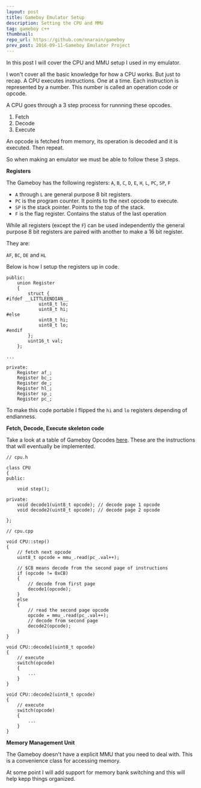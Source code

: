 ```yaml
---
layout: post
title: Gameboy Emulator Setup
description: Setting the CPU and MMU
tag: gameboy c++
thumbnail:
repo_url: https://github.com/nnarain/gameboy
prev_post: 2016-09-11-Gameboy Emulator Project
---
```


In this post I will cover the CPU and MMU setup I used in my emulator.

I won't cover all the basic knowledge for how a CPU works. But just to recap. A CPU executes instructions. One at a time. Each instruction is represented by a number. This number is called an operation code or opcode.

A CPU goes through a 3 step process for runnning these opcodes.

1. Fetch
2. Decode
3. Execute

An opcode is fetched from memory, its operation is decoded and it is executed. Then repeat.

So when making an emulator we must be able to follow these 3 steps.

**Registers**

The Gameboy has the following registers: `A`, `B`, `C`, `D`, `E`, `H`, `L`, `PC`, `SP`, `F`

* `A` through `L` are general purpose 8 bit registers.
* `PC` is the program counter. It points to the next opcode to execute.
* `SP` is the stack pointer. Points to the top of the stack.
* `F` is the flag register. Contains the status of the last operation

While all registers (except the `F`) can be used independently the general purpose 8 bit registers are paired with another to make a 16 bit register.

They are:

`AF`, `BC`, `DE` and `HL`

Below is how I setup the registers up in code.

~~~~~~~~~~~~~~~~~~~~~~~~~~~~~~~~~~~~~~~~~~~~~~~~~~~~~~~~~~~~~~~~~~~~~~~~~~{.cpp}
public:
    union Register
    {
        struct {
#ifdef __LITTLEENDIAN__
            uint8_t lo;
            uint8_t hi;
#else
            uint8_t hi;
            uint8_t lo;
#endif
        };
        uint16_t val;
    };

...

private:
    Register af_;
    Register bc_;
    Register de_;
    Register hl_;
    Register sp_;
    Register pc_;

~~~~~~~~~~~~~~~~~~~~~~~~~~~~~~~~~~~~~~~~~~~~~~~~~~~~~~~~~~~~~~~~~~~~~~~~~~

To make this code portable I flipped the `hi` and `lo` registers depending of endianness.

**Fetch, Decode, Execute skeleton code**

Take a look at a table of Gameboy Opcodes [here](http://www.pastraiser.com/cpu/gameboy/gameboy_opcodes.html). These are the instructions that will eventually be implemented.

~~~~~~~~~~~~~~~~~~~~~~~~~~~~~~~~~~~~~~~~~~~~~~~~~~~~~~~~~~~~~~~~~~~~~~~~~~{.cpp}
// cpu.h

class CPU
{
public:

    void step();

private:    
    void decode1(uint8_t opcode); // decode page 1 opcode
    void decode2(uint8_t opcode); // decode page 2 opcode

};

~~~~~~~~~~~~~~~~~~~~~~~~~~~~~~~~~~~~~~~~~~~~~~~~~~~~~~~~~~~~~~~~~~~~~~~~~~

~~~~~~~~~~~~~~~~~~~~~~~~~~~~~~~~~~~~~~~~~~~~~~~~~~~~~~~~~~~~~~~~~~~~~~~~~~{.cpp}
// cpu.cpp

void CPU::step()
{
    // fetch next opcode
    uint8_t opcode = mmu_.read(pc_.val++);

    // $CB means decode from the second page of instructions
    if (opcode != 0xCB)
    {
        // decode from first page
        decode1(opcode);
    }
    else
    {
        // read the second page opcode
        opcode = mmu_.read(pc_.val++);
        // decode from second page
        decode2(opcode);
    }
}

void CPU::decode1(uint8_t opcode)
{
    // execute
    switch(opcode)
    {
        ...
    }
}

void CPU::decode2(uint8_t opcode)
{
    // execute
    switch(opcode)
    {
        ...
    }
}
~~~~~~~~~~~~~~~~~~~~~~~~~~~~~~~~~~~~~~~~~~~~~~~~~~~~~~~~~~~~~~~~~~~~~~~~~~

**Memory Management Unit**

The Gameboy doesn't have a explicit MMU that you need to deal with. This is a convenience class for accessing memory.

At some point I will add support for memory bank switching and this will help kepp things organized.

